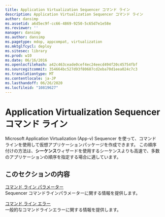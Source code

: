 ```yaml
---
title: Application Virtualization Sequencer コマンド ライン
description: Application Virtualization Sequencer コマンド ライン
author: dansimp
ms.assetid: a6d5ec9f-cc66-4869-9250-5c65d7e1e58e
ms.reviewer: ''
manager: dansimp
ms.author: dansimp
ms.pagetype: mdop, appcompat, virtualization
ms.mktglfcycl: deploy
ms.sitesec: library
ms.prod: w10
ms.date: 06/16/2016
ms.openlocfilehash: a42c463ceade0cef4ec24eecd494f20c45754fbf
ms.sourcegitcommit: 354664bc527d93f80687cd2eba70d1eea024c7c3
ms.translationtype: MT
ms.contentlocale: ja-JP
ms.lasthandoff: 06/26/2020
ms.locfileid: "10819627"
---
```

# Application Virtualization Sequencer コマンド ライン


Microsoft Application Virtualization (App-v) Sequencer を使って、コマンドラインを使用して仮想アプリケーションパッケージを作成できます。 この順序付けの方法は、**シーケンス**ウィザードを使用するシーケンスよりも高速で、多数のアプリケーションの順序を指定する場合に適しています。

## このセクションの内容


<a href="" id="command-line-parameters"></a>[コマンド ライン パラメーター](command-line-parameters.md)  
Sequencer コマンドラインパラメーターに関する情報を提供します。

<a href="" id="command-line-errors"></a>[コマンド ライン エラー](command-line-errors.md)  
一般的なコマンドラインエラーに関する情報を提供します。

 

 





